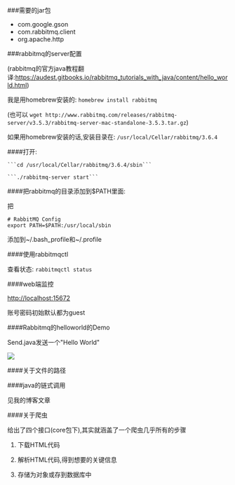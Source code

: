###需要的jar包

* com.google.gson
* com.rabbitmq.client
* org.apache.http

###rabbitmq的server配置

(rabbitmq的官方java教程翻译:https://audest.gitbooks.io/rabbitmq_tutorials_with_java/content/hello_world.html)

我是用homebrew安装的: ```homebrew install rabbitmq```

(也可以 ```wget http://www.rabbitmq.com/releases/rabbitmq-server/v3.5.3/rabbitmq-server-mac-standalone-3.5.3.tar.gz```)

如果用homebrew安装的话,安装目录在: ```/usr/local/Cellar/rabbitmq/3.6.4```

####打开: 

    ```cd /usr/local/Cellar/rabbitmq/3.6.4/sbin```
    
    ```./rabbitmq-server start```
    
####把rabbitmq的目录添加到$PATH里面:

把

```
# RabbitMQ Config
export PATH=$PATH:/usr/local/sbin
```

添加到~/.bash_profile和~/.profile

####使用rabbitmqctl

查看状态: ```rabbitmqctl status```

####web端监控

[http://localhost:15672](http://localhost:15672)

账号密码初始默认都为guest

####Rabbitmq的helloworld的Demo

Send.java发送一个"Hello World"

![](http://p1.bqimg.com/567571/9092efe1649140b7.png)
 
 
####关于文件的路径
 
 
####java的链式调用

见我的博客文章

####关于爬虫

给出了四个接口(core包下),其实就涵盖了一个爬虫几乎所有的步骤

1. 下载HTML代码

2. 解析HTML代码,得到想要的关键信息

3. 存储为对象或存到数据库中




 



